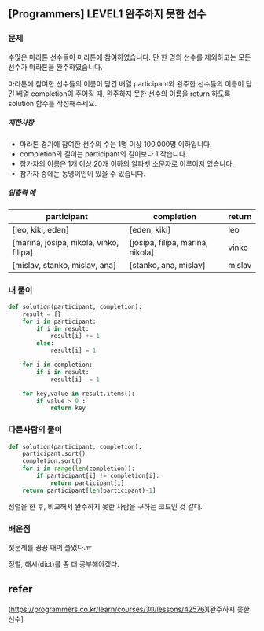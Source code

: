 ## [Programmers] LEVEL1  완주하지 못한 선수

### 문제

수많은 마라톤 선수들이 마라톤에 참여하였습니다. 단 한 명의 선수를 제외하고는 모든 선수가 마라톤을 완주하였습니다.

마라톤에 참여한 선수들의 이름이 담긴 배열 participant와 완주한 선수들의 이름이 담긴 배열 completion이 주어질 때, 완주하지 못한 선수의 이름을 return 하도록 solution 함수를 작성해주세요.

##### 제한사항

- 마라톤 경기에 참여한 선수의 수는 1명 이상 100,000명 이하입니다.
- completion의 길이는 participant의 길이보다 1 작습니다.
- 참가자의 이름은 1개 이상 20개 이하의 알파벳 소문자로 이루어져 있습니다.
- 참가자 중에는 동명이인이 있을 수 있습니다.

##### 입출력 예

| participant                             | completion                       | return |
| --------------------------------------- | -------------------------------- | ------ |
| [leo, kiki, eden]                       | [eden, kiki]                     | leo    |
| [marina, josipa, nikola, vinko, filipa] | [josipa, filipa, marina, nikola] | vinko  |
| [mislav, stanko, mislav, ana]           | [stanko, ana, mislav]            | mislav |

### 내 풀이

```python
def solution(participant, completion):
    result = {}
    for i in participant: 
        if i in result:
            result[i] += 1
        else:
            result[i] = 1

    for i in completion: 
        if i in result:
            result[i] -= 1

    for key,value in result.items():
        if value > 0 :
            return key
```



### 다른사람의 풀이

```python
def solution(participant, completion):
    participant.sort()
    completion.sort()
    for i in range(len(completion)):
        if participant[i] != completion[i]: 
            return participant[i]
    return participant[len(participant)-1]
```

정렬을 한 후, 비교해서 완주하지 못한 사람을 구하는 코드인 것 같다.

### 배운점

첫문제를 끙끙 대며 풀었다.ㅠ

정렬, 해시(dict)를 좀 더 공부해야겠다.



## refer

(https://programmers.co.kr/learn/courses/30/lessons/42576)[완주하지 못한 선수]
